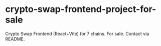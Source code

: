 # crypto-swap-frontend-project-for-sale
Crypto Swap Frontend (React+Vite) for 7 chains. For sale. Contact via README.
